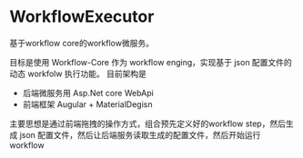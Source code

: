 # WorkflowExecutor
基于workflow core的workflow微服务。

目标是使用 Workflow-Core 作为 workflow enging，实现基于 json 配置文件的动态 workfolw 执行功能。
目前架构是
  - 后端微服务用 Asp.Net core WebApi
  - 前端框架 Augular + MaterialDegisn

主要思想是通过前端拖拽的操作方式，组合预先定义好的workflow step，然后生成 json 配置文件，然后让后端服务读取生成的配置文件，然后开始运行 workflow
